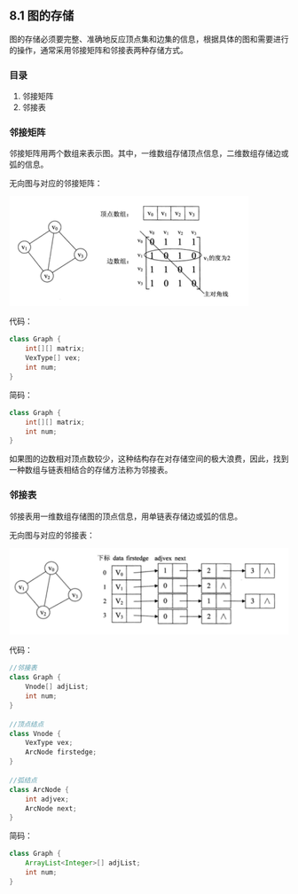## 8.1 图的存储

图的存储必须要完整、准确地反应顶点集和边集的信息，根据具体的图和需要进行的操作，通常采用邻接矩阵和邻接表两种存储方式。

### 目录

1. 邻接矩阵
2. 邻接表



### 邻接矩阵

邻接矩阵用两个数组来表示图。其中，一维数组存储顶点信息，二维数组存储边或弧的信息。

无向图与对应的邻接矩阵：

![image-20210808231258752](image-20210808231258752.png)

代码：

```java
class Graph {
    int[][] matrix;
    VexType[] vex;
    int num;
}
```

简码：

```java
class Graph {
    int[][] matrix;
    int num;
}
```



如果图的边数相对顶点数较少，这种结构存在对存储空间的极大浪费，因此，找到一种数组与链表相结合的存储方法称为邻接表。

### 邻接表

邻接表用一维数组存储图的顶点信息，用单链表存储边或弧的信息。

无向图与对应的邻接表：

![image-20210808232207538](image-20210808232207538.png)

代码：

```java
//邻接表
class Graph {
    Vnode[] adjList;
    int num;
}

//顶点结点
class Vnode {
    VexType vex; 
    ArcNode firstedge;
}

//弧结点
class ArcNode {
    int adjvex;
    ArcNode next;
}
```

简码：

```java
class Graph {
    ArrayList<Integer>[] adjList;
    int num;
}
```

